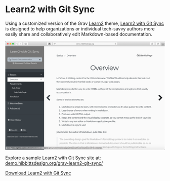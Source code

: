 # Learn2 with Git Sync

Using a customized version of the Grav [Learn2](https://github.com/getgrav/grav-theme-learn2) theme, [Learn2 with Git Sync](https://github.com/hibbitts-design/grav-skeleton-learn2-with-git-sync) is designed to help organizations or individual tech-savvy authors more easily share and collaboratively edit Markdown-based documentation.

![Learn2 with Git Sync](images/learn2gitsync.png)

Explore a sample Learn2 with Git Sync site at: <br> [demo.hibbittsdesign.org/grav-learn2-git-sync/](http://demo.hibbittsdesign.org/grav-learn2-git-sync/)

[Download Learn2 with Git Sync](http://hibbittsdesign.org/blog/downloads/grav-skeleton-learn2-with-git-sync-site.zip ':class=button')
